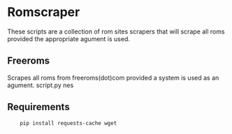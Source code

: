# Romscraper
These scripts are a collection of rom sites scrapers that will scrape all roms provided the appropriate agument is used.

## Freeroms
Scrapes all roms from freeroms(dot)com provided a system is used as an agument.
		script.py nes

## Requirements
		pip install requests-cache wget
